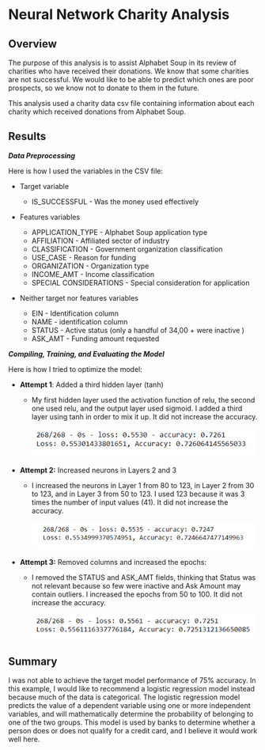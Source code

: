 # Neural Network Charity Analysis

## Overview
The purpose of this analysis is to assist Alphabet Soup in its review of charities who have received their donations. We know that some charities are not successful. We would like to be able to predict which ones are poor prospects, so we know not to donate to them in the future.

This analysis used a charity data csv file containing information about each charity which received donations from Alphabet Soup.

## Results
***Data Preprocessing*** 

Here is how I used the variables in the CSV file:

- Target variable
	- IS_SUCCESSFUL - Was the money used effectively

- Features variables
  - APPLICATION_TYPE - Alphabet Soup application type
  - AFFILIATION - Affiliated sector of industry
  - CLASSIFICATION - Government organization classification
  - USE_CASE - Reason for funding
  - ORGANIZATION - Organization type
  - INCOME_AMT - Income classification
  - SPECIAL CONSIDERATIONS - Special consideration for application

- Neither target nor features variables
	- EIN - Identification column
	- NAME - identification column
	- STATUS - Active status (only a handful of 34,00 + were inactive )
	- ASK_AMT - Funding amount requested

***Compiling, Training, and Evaluating the Model***

Here is how I tried to optimize the model:

- **Attempt 1**: Added a third hidden layer (tanh)
  - My first hidden layer used the activation function of relu, the second one used relu, and the output layer used sigmoid. I added a third layer using tanh in order to mix it up. It did not increase the accuracy.

	![](./Resources/pic2.png)  

- **Attempt 2:** Increased neurons in Layers 2 and 3
  - I increased the neurons in Layer 1 from 80 to 123, in Layer 2 from 30 to 123, and in Layer 3 from 50 to 123. I used 123 because it was 3 times the number of input values (41). It did not increase the accuracy.

	![](./Resources/pic3.png)  

- **Attempt 3:** Removed columns and increased the epochs:
  - I removed the STATUS and ASK_AMT fields, thinking that Status was not relevant because so few were inactive and Ask Amount may contain outliers. I increased the epochs from 50 to 100. It did not increase the accuracy.

	![](./Resources/pic4.png)  


## Summary
I was not able to achieve the target model performance of 75% accuracy. In this example, I would like to recommend a logistic regression model instead because much of the data is categorical. The logistic regression model predicts the value of a dependent variable using one or more independent variables, and will mathematically determine the probability of belonging to one of the two groups. This model is used by banks to determine whether a person does or does not qualify for a credit card, and I believe it would work well here.
